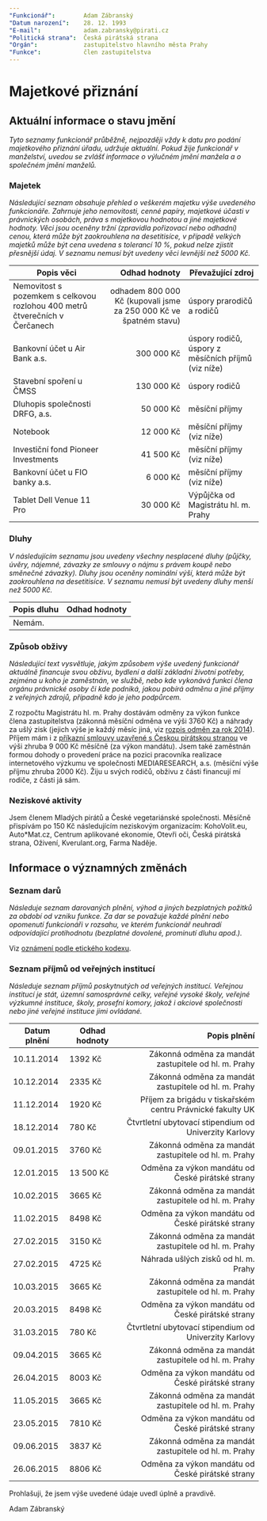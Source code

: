 ```yaml
---
"Funkcionář":        Adam Zábranský
"Datum narození":    28. 12. 1993
"E-mail":            adam.zabransky@pirati.cz
"Politická strana":  Česká pirátská strana
"Orgán":             zastupitelstvo hlavního města Prahy
"Funkce":            člen zastupitelstva
---
```


Majetkové přiznání
==================

Aktuální informace o stavu jmění
----------------------------------

*Tyto seznamy funkcionář průběžně, nejpozději vždy k datu pro podání majetkového přiznání úřadu, udržuje aktuální. Pokud žije funkcionář v manželství, uvedou se zvlášť informace o výlučném jmění manžela a o společném jmění manželů.*

### Majetek

*Následující seznam obsahuje přehled o veškerém majetku výše uvedeného funkcionáře. Zahrnuje jeho nemovitosti, cenné papíry, majetkové účasti v právnických osobách, práva s majetkovou hodnotou a jiné majetkové hodnoty. Věci jsou oceněny tržní (zpravidla pořizovací nebo odhadní) cenou, která může být zaokrouhlena na desetitisíce, v případě velkých majetků může být cena uvedena s tolerancí 10 %, pokud nelze zjistit přesnější údaj. V seznamu nemusí být uvedeny věci levnější než 5000 Kč.*

| Popis věci            | Odhad hodnoty |  Převažující zdroj                  |
| --------------------- | ------------: |  ---------------------- |
| Nemovitost s pozemkem s celkovou rozlohou 400 metrů čtverečních v Čerčanech | odhadem 800 000 Kč (kupovali jsme za 250 000 Kč ve špatném stavu) | úspory prarodičů a rodičů |
| Bankovní účet u Air Bank a.s. | 300 000 Kč | úspory rodičů, úspory z měsíčních příjmů (viz níže) |
| Stavební spoření u ČMSS | 130 000 Kč | úspory rodičů | 
| Dluhopis společnosti DRFG, a.s. | 50 000 Kč | měsíční příjmy |
| Notebook | 12 000 Kč | měsíční příjmy (viz níže) |
| Investiční fond Pioneer Investments | 41 500 Kč | měsíční příjmy (viz níže) |
| Bankovní účet u FIO banky a.s. | 6 000 Kč | měsíční příjmy (viz níže) |
| Tablet Dell Venue 11 Pro | 30 000 Kč | Výpůjčka od Magistrátu hl. m. Prahy |


### Dluhy

*V následujícím seznamu jsou uvedeny všechny nesplacené dluhy (půjčky, úvěry, nájemné, závazky ze smlouvy o nájmu s právem koupě nebo směnečné závazky). Dluhy jsou oceněny nominální výší, která může být zaokrouhlena na desetitisíce. V seznamu nemusí být uvedeny dluhy menší než 5000 Kč.*

| Popis dluhu           | Odhad hodnoty |
| --------------------- | ------------: |
| Nemám. |  |  |


### Způsob obživy

*Následující text vysvětluje, jakým způsobem výše uvedený funkcionář aktuálně financuje svou obživu, bydlení a další základní životní potřeby, zejména u koho je zaměstnán, ve službě, nebo kde vykonává funkci člena orgánu právnické osoby či kde podniká, jakou pobírá odměnu a jiné příjmy z veřejných zdrojů, případně kdo je jeho podpůrcem.*

Z rozpočtu Magistrátu hl. m. Prahy dostávám odměny za výkon funkce člena zastupitelstva (zákonná měsíční odměna ve výši 3760 Kč) a náhrady za ušlý zisk (jejich výše je každý měsíc jiná, viz [rozpis odměn za rok 2014]). Příjem mám i z [příkazní smlouvy uzavřené s Českou pirátskou stranou](http://smlouvy.pirati.cz/smlouvy/2014/11/13/adam-zabransky/index.html) ve výši zhruba 9 000 Kč měsíčně (za výkon mandátu). Jsem také zaměstnán formou dohody o provedení práce na pozici pracovníka realizace internetového výzkumu ve společnosti MEDIARESEARCH, a.s. (měsíční výše příjmu zhruba 2000 Kč). Žiju u svých rodičů, obživu z části financují mí rodiče, z části já sám.

[rozpis odměn za rok 2014]: https://github.com/pirati-cz/KlubPraha/raw/master/odmeny/2014/2014.ods

### Neziskové aktivity
Jsem členem Mladých pirátů a České vegetariánské společnosti. Měsíčně přispívám po 150 Kč následujícím neziskovým organizacím: KohoVolit.eu, Auto*Mat.cz, Centrum aplikované ekonomie, Otevři oči, Česká pirátská strana, Oživení, Kverulant.org, Farma Naděje.


Informace o významných změnách
----------------------------------

### Seznam darů
*Následuje seznam darovaných plnění, výhod a jiných bezplatných požitků za období od vzniku funkce. Za dar se považuje každé plnění nebo opomenutí funkcionáři v rozsahu, ve kterém funkcionář neuhradí odpovídající protihodnotu (bezplatné dovolené, prominutí dluhu apod.).*

Viz [oznámení podle etického kodexu](https://github.com/pirati-cz/KlubPraha/blob/master/priznani/eticky-kodex/2014/adam/eticky_kodex_adam.docx?raw=true).

### Seznam příjmů od veřejných institucí
*Následuje seznam příjmů poskytnutých od veřejných institucí. Veřejnou institucí je stát, územní samosprávné celky, veřejné vysoké školy, veřejné výzkumné instituce, školy, prosefní komory, jakož i akciové společnosti nebo jiné veřejné instituce jimi ovládané.*

| Datum plnění | Odhad hodnoty | Popis plnění |
| ----------   | ----------   | ------------: |
| 10.11.2014 | 1392 Kč | Zákonná odměna za mandát zastupitele od hl. m. Prahy |
| 10.12.2014 | 2335 Kč | Zákonná odměna za mandát zastupitele od hl. m. Prahy |
| 11.12.2014 | 1920 Kč | Příjem za brigádu v tiskařském centru Právnické fakulty UK |
| 18.12.2014 | 780 Kč | Čtvrtletní ubytovací stipendium od Univerzity Karlovy |
| 09.01.2015 | 3760 Kč | Zákonná odměna za mandát zastupitele od hl. m. Prahy |
| 12.01.2015 | 13 500 Kč | Odměna za výkon mandátu od České pirátské strany |
| 10.02.2015 | 3665 Kč | Zákonná odměna za mandát zastupitele od hl. m. Prahy |
| 11.02.2015 | 8498 Kč | Odměna za výkon mandátu od České pirátské strany |
| 27.02.2015 | 3150 Kč | Zákonná odměna za mandát zastupitele od hl. m. Prahy |
| 27.02.2015 | 4725 Kč | Náhrada ušlých zisků od hl. m. Prahy |
| 10.03.2015 | 3665 Kč | Zákonná odměna za mandát zastupitele od hl. m. Prahy |
| 20.03.2015 | 8498 Kč | Odměna za výkon mandátu od České pirátské strany |
| 31.03.2015 | 780 Kč | Čtvrtletní ubytovací stipendium od Univerzity Karlovy |
| 09.04.2015 | 3665 Kč | Zákonná odměna za mandát zastupitele od hl. m. Prahy |
| 26.04.2015 | 8003 Kč | Odměna za výkon mandátu od České pirátské strany |
| 11.05.2015 | 3665 Kč | Zákonná odměna za mandát zastupitele od hl. m. Prahy |
| 23.05.2015 | 7810 Kč | Odměna za výkon mandátu od České pirátské strany |
| 09.06.2015 | 3837 Kč | Zákonná odměna za mandát zastupitele od hl. m. Prahy |
| 26.06.2015 | 8806 Kč | Odměna za výkon mandátu od České pirátské strany |

Prohlašuji, že jsem výše uvedené údaje uvedl úplně a pravdivě.

Adam Zábranský